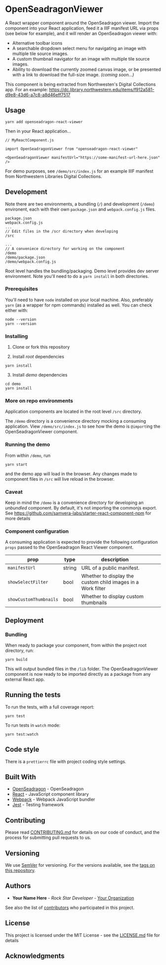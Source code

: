 # OpenSeadragonViewer

A React wrapper component around the OpenSeadragon viewer. Import the component into your React application, feed it a IIIF manifest URL via props (see below for example), and it will render an OpenSeadragon viewer with:

- Alternative toolbar icons
- A searchable dropdown select menu for navigating an image with multiple tile source images.
- A custom thumbnail navigator for an image with multiple tile source images.
- Ability to download the currently zoomed canvas image, or be presented with a link to download the full-size image. _(coming soon...)_

This component is being extracted from Northwesten's Digital Collections app. For an example: https://dc.library.northwestern.edu/items/f912a581-d9e8-43d6-a7c8-a8d46eff7517

## Usage

```
yarn add openseadragon-react-viewer
```

Then in your React application...

```
// MyReactComponent.js

import OpenSeadragonViewer from "openseadragon-react-viewer"

<OpenSeadragonViewer manifestUrl="https://some-manifest-url-here.json" />
```

For demo purposes, see `/demo/src/index.js` for an example IIIF manifest from Northwestern Libraries Digital Collections.

## Development

Note there are two environments, a bundling (`/`) and development (`/demo`) environent, each with their own `package.json` and `webpack.config.js` files.

```
package.json
webpack.config.js
...
// Edit files in the /scr directory when developing
/src

...
// A conveniece directory for working on the component
/demo
/demo/package.json
/demo/webpack.config.js
```

Root level handles the bundling/packaging. Demo level provides dev server environment. Note you'll need to do a `yarn install` in both directories.

### Prerequisites

You'll need to have `node` installed on your local machine. Also, preferably `yarn` (as a wrapper for npm commands) installed as well. You can check either with:

```
node --version
yarn --version
```

### Installing

1. Clone or fork this repository

2. Install _root_ dependencies

```
yarn install
```

3. Install _demo_ dependencies

```
cd demo
yarn install
```

### More on repo environments

Application components are located in the root level `/src` directory.

The `/demo` directory is a convenience directory mocking a consuming application. View `/demo/src/index.js` to see how the demo is `@import`ing the OpenSeadragonViewer component.

### Running the demo

From within `/demo`, run

`yarn start`

and the demo app will load in the browser. Any changes made to component files in `/src` will live reload in the browser.

### Caveat

Keep in mind the `/demo` is a convenience directory for developing an _unbundled_ component. By default, it's not importing the commonjs export. See https://github.com/samvera-labs/starter-react-component-npm for more details

### Component configuration

A consuming application is expected to provide the following configuration `props` passed to the OpenSeadragon React Viewer component.

| prop                   | type   | description                                                 |     |     |
| ---------------------- | ------ | ----------------------------------------------------------- | --- | --- |
| `manifestUrl`          | string | URL of a public manifest.                                   |     |     |
| `showSelectFilter`     | bool   | Whether to display the custom child images in a Work filter |     |     |
| `showCustomThumbnails` | bool   | Whether to display custom thumbnails                        |     |     |

## Deployment

### Bundling

When ready to package your component, from within the project root directory, run:

```
yarn build
```

This will output bundled files in the `/lib` folder. The OpenSeadragonViewer component is now ready to be imported directly as a package from any external React app.

## Running the tests

To run the tests, with a full coverage report:

```
yarn test
```

To run tests in `watch` mode:

```
yarn test:watch
```

## Code style

There is a `prettierrc` file with project coding style settings.

## Built With

- [OpenSeadragon](https://openseadragon.github.io/) - OpenSeadragon
- [React](https://reactjs.org/) - JavaScript component library
- [Webpack](https://webpack.js.org/) - Webpack JavaScript bundler
- [Jest](https://jestjs.io/) - Testing framework

## Contributing

Please read [CONTRIBUTING.md](contributing.md) for details on our code of conduct, and the process for submitting pull requests to us.

## Versioning

We use [SemVer](http://semver.org/) for versioning. For the versions available, see the [tags on this repository](https://github.com/your-name-or-organization/your-repository-name/tags).

## Authors

- **Your Name Here** - _Rock Star Developer_ - [Your Organization](#)

See also the list of [contributors](https://github.com/your-name-or-organization/your-repository-name/contributors) who participated in this project.

## License

This project is licensed under the MIT License - see the [LICENSE.md](LICENSE.md) file for details

## Acknowledgments
